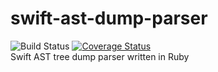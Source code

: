 # swift-ast-dump-parser
![Build Status](https://travis-ci.org/PaulTaykalo/swift-ast-dump-parser.svg?branch=master) [![Coverage Status](https://coveralls.io/repos/github/PaulTaykalo/swift-ast-dump-parser/badge.svg?branch=master)](https://coveralls.io/github/PaulTaykalo/swift-ast-dump-parser?branch=master)   
Swift AST tree dump parser written in Ruby
